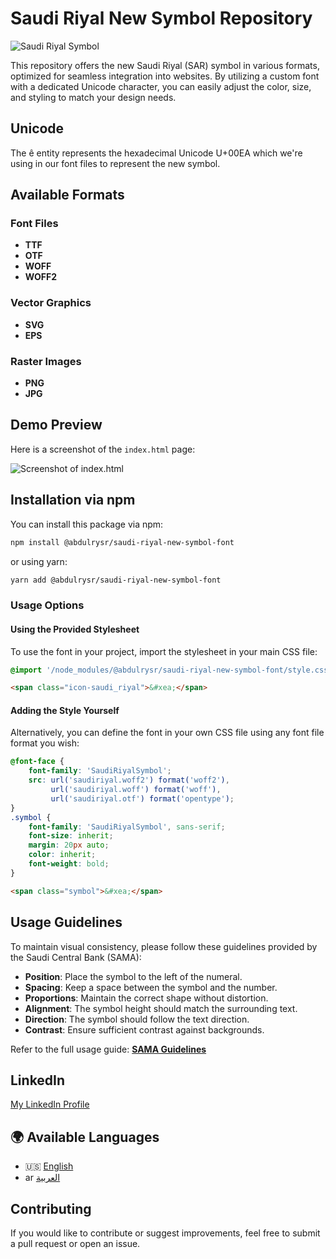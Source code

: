 # Saudi Riyal New Symbol Repository

![Saudi Riyal Symbol](https://argaamplus.s3.amazonaws.com/5df02013-fa26-45d6-b6de-6a97e5c871d5.png)

This repository offers the new Saudi Riyal (SAR) symbol in various formats, optimized for seamless integration into websites. By utilizing a custom font with a dedicated Unicode character, you can easily adjust the color, size, and styling to match your design needs. 

## Unicode

The &#xea; entity represents the hexadecimal Unicode U+00EA which we're using in our font files to represent the new symbol.

## Available Formats

### Font Files
- **TTF**
- **OTF**
- **WOFF**
- **WOFF2**

### Vector Graphics
- **SVG**
- **EPS**

### Raster Images
- **PNG**
- **JPG**

## Demo Preview  
Here is a screenshot of the `index.html` page:  

![Screenshot of index.html](/demo/image.JPG)  

## Installation via npm
You can install this package via npm:

```sh
npm install @abdulrysr/saudi-riyal-new-symbol-font
```

or using yarn:

```sh
yarn add @abdulrysr/saudi-riyal-new-symbol-font
```

### Usage Options
#### Using the Provided Stylesheet
To use the font in your project, import the stylesheet in your main CSS file:
```css
@import '/node_modules/@abdulrysr/saudi-riyal-new-symbol-font/style.css';
```
```html
<span class="icon-saudi_riyal">&#xea;</span>
```

#### Adding the Style Yourself
Alternatively, you can define the font in your own CSS file using any font file format you wish:

```css
@font-face {
    font-family: 'SaudiRiyalSymbol';
    src: url('saudiriyal.woff2') format('woff2'),
         url('saudiriyal.woff') format('woff'),
         url('saudiriyal.otf') format('opentype');
}
.symbol {
    font-family: 'SaudiRiyalSymbol', sans-serif;
    font-size: inherit;
    margin: 20px auto;
    color: inherit;
    font-weight: bold;
}
```

```html
<span class="symbol">&#xea;</span>
```

## Usage Guidelines
To maintain visual consistency, please follow these guidelines provided by the Saudi Central Bank (SAMA):

- **Position**: Place the symbol to the left of the numeral.
- **Spacing**: Keep a space between the symbol and the number.
- **Proportions**: Maintain the correct shape without distortion.
- **Alignment**: The symbol height should match the surrounding text.
- **Direction**: The symbol should follow the text direction.
- **Contrast**: Ensure sufficient contrast against backgrounds.

Refer to the full usage guide: **[SAMA Guidelines](https://www.sama.gov.sa/en-US/Currency/SRS/Pages/Guidelines.aspx)**

## LinkedIn   
[My LinkedIn Profile](https://www.linkedin.com/in/abdulrysr/)


## 🌍 Available Languages
- 🇺🇸 [English](README.md)
- ar [العربية](README.ar.md)


## Contributing
If you would like to contribute or suggest improvements, feel free to submit a pull request or open an issue.

